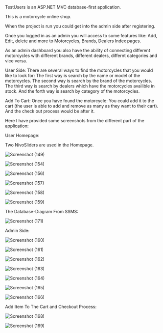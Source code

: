 TestUsers is an ASP.NET MVC database-first application.


This is a motorcycle online shop.


When the project is run you could get into the admin side after registering.


Once you logged in as an admin you will access to some features like:
Add, Edit, delete and more to Motorcycles, Brands, Dealers Index pages.


As an admin  dashboard you also have the ability of connecting different motorcycles with different brands, different dealers, differnt categories and vice versa.


User Side:
There are several ways to find the motorcycles that you would like to look for:
The first way is search by the name or model of the motorcycles.
The second way is search by the brand of the motorcycles.
The third way is search by dealers which have the motorcycles availible in stock.
And the forth way is search by category of the motorcycles.


Add To Cart:
Once you have found the motorcycle:
You could add it to the cart (the user is able to add and remove as many as they want to their cart).
And the check out process would be after it.


Here I have provided some screenshots from the different part of the application:


User Homepage:

Two NivoSliders are used in the Homepage.

![Screenshot (149)](https://user-images.githubusercontent.com/71192720/154378304-d6e92d1b-8d3c-42fc-a74f-2b017f2f5039.png)

![Screenshot (154)](https://user-images.githubusercontent.com/71192720/154378749-2cb1cd41-c70c-4e5b-a27d-6d270f31f953.png)

![Screenshot (156)](https://user-images.githubusercontent.com/71192720/154378844-ef67513a-a447-4303-9fff-caae9202468c.png)

![Screenshot (157)](https://user-images.githubusercontent.com/71192720/154378851-37edc394-33a3-4aff-acfa-525c17b449a5.png)

![Screenshot (158)](https://user-images.githubusercontent.com/71192720/154378854-f1d01dd2-ab81-4b30-bd06-35cffaed39eb.png)

![Screenshot (159)](https://user-images.githubusercontent.com/71192720/154378857-e3c0b633-9555-495c-adf4-731d31e9db30.png)

The Database-Diagram From SSMS:

![Screenshot (171)](https://user-images.githubusercontent.com/71192720/154401437-76bf65b1-9d82-416f-ab9e-51b1cc9c5a67.png)

Admin Side:

![Screenshot (160)](https://user-images.githubusercontent.com/71192720/154378861-19a3b4b8-7445-4d19-af43-8d42e9adf278.png)

![Screenshot (161)](https://user-images.githubusercontent.com/71192720/154378865-92ea777b-c2cf-496e-aaf6-744a25fb39fa.png)

![Screenshot (162)](https://user-images.githubusercontent.com/71192720/154378870-6ab2c1bf-ecc2-4c9f-9d1b-64cce6931ecf.png)

![Screenshot (163)](https://user-images.githubusercontent.com/71192720/154378879-7493b51f-d8b4-449b-aa8d-60f31bb7669e.png)

![Screenshot (164)](https://user-images.githubusercontent.com/71192720/154378883-6fc5a3f2-056d-488e-a8c2-bd2f0c06bd4a.png)

![Screenshot (165)](https://user-images.githubusercontent.com/71192720/154378889-ff0f0ddf-986a-40c0-ba57-104d05a4221d.png)

![Screenshot (166)](https://user-images.githubusercontent.com/71192720/154378896-aaeee4b5-1df1-4e8f-b240-1ad1d50461e9.png)

Add Item To The Cart and Checkout Process:

![Screenshot (168)](https://user-images.githubusercontent.com/71192720/154378899-e0f90a5c-4b50-497f-825b-05bcf35ce580.png)

![Screenshot (169)](https://user-images.githubusercontent.com/71192720/154378908-0bd424b6-7aed-4eb2-a08c-b507bf353dab.png)
